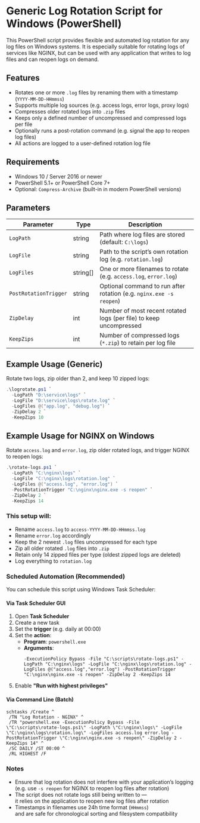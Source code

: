 # Generic Log Rotation Script for Windows (PowerShell)

This PowerShell script provides flexible and automated log rotation for any log files on Windows systems. It is especially suitable for rotating logs of services like NGINX, but can be used with any application that writes to log files and can reopen logs on demand.

## Features

- Rotates one or more `.log` files by renaming them with a timestamp (`YYYY-MM-DD-HHmmss`)
- Supports multiple log sources (e.g. access logs, error logs, proxy logs)
- Compresses older rotated logs into `.zip` files
- Keeps only a defined number of uncompressed and compressed logs per file
- Optionally runs a post-rotation command (e.g. signal the app to reopen log files)
- All actions are logged to a user-defined rotation log file

## Requirements

- Windows 10 / Server 2016 or newer
- PowerShell 5.1+ or PowerShell Core 7+
- Optional: `Compress-Archive` (built-in in modern PowerShell versions)

## Parameters

| Parameter             | Type      | Description                                                                 |
|------------------------|-----------|-----------------------------------------------------------------------------|
| `LogPath`             | string    | Path where log files are stored (default: `C:\logs`)                        |
| `LogFile`             | string    | Path to the script’s own rotation log (e.g. `rotation.log`)                |
| `LogFiles`            | string[]  | One or more filenames to rotate (e.g. `access.log`, `error.log`)           |
| `PostRotationTrigger` | string    | Optional command to run after rotation (e.g. `nginx.exe -s reopen`)        |
| `ZipDelay`            | int       | Number of most recent rotated logs (per file) to keep uncompressed         |
| `KeepZips`            | int       | Number of compressed logs (`*.zip`) to retain per log file                 |

## Example Usage (Generic)

Rotate two logs, zip older than 2, and keep 10 zipped logs:

```powershell
.\logrotate.ps1 `
  -LogPath "D:\service\logs" `
  -LogFile "D:\service\logs\rotate.log" `
  -LogFiles @("app.log", "debug.log") `
  -ZipDelay 2 `
  -KeepZips 10
```

## Example Usage for NGINX on Windows

Rotate `access.log` and `error.log`, zip older rotated logs, and trigger NGINX to reopen logs:

```powershell
.\rotate-logs.ps1 `
  -LogPath "C:\nginx\logs" `
  -LogFile "C:\nginx\logs\rotation.log" `
  -LogFiles @("access.log", "error.log") `
  -PostRotationTrigger "C:\nginx\nginx.exe -s reopen" `
  -ZipDelay 2 `
  -KeepZips 14
```

### This setup will:

- Rename `access.log` to `access-YYYY-MM-DD-HHmmss.log`
- Rename `error.log` accordingly
- Keep the 2 newest `.log` files uncompressed for each type
- Zip all older rotated `.log` files into `.zip`
- Retain only 14 zipped files per type (oldest zipped logs are deleted)
- Log everything to `rotation.log`

### Scheduled Automation (Recommended)

You can schedule this script using Windows Task Scheduler:

#### Via Task Scheduler GUI

1. Open **Task Scheduler**
2. Create a new task
3. Set the **trigger** (e.g. daily at 00:00)
4. Set the **action**:
   - **Program**: `powershell.exe`
   - **Arguments**:
     ```text
     -ExecutionPolicy Bypass -File "C:\scripts\rotate-logs.ps1" -LogPath "C:\nginx\logs" -LogFile "C:\nginx\logs\rotation.log" -LogFiles @("access.log","error.log") -PostRotationTrigger "C:\nginx\nginx.exe -s reopen" -ZipDelay 2 -KeepZips 14
     ```
5. Enable **"Run with highest privileges"**

#### Via Command Line (Batch)

```batch
schtasks /Create ^
 /TN "Log Rotation - NGINX" ^
 /TR "powershell.exe -ExecutionPolicy Bypass -File \"C:\scripts\rotate-logs.ps1\" -LogPath \"C:\nginx\logs\" -LogFile \"C:\nginx\logs\rotation.log\" -LogFiles access.log error.log -PostRotationTrigger \"C:\nginx\nginx.exe -s reopen\" -ZipDelay 2 -KeepZips 14" ^
 /SC DAILY /ST 00:00 ^
 /RL HIGHEST /F
```

### Notes

- Ensure that log rotation does not interfere with your application’s logging  
  (e.g. use `-s reopen` for NGINX to reopen log files after rotation)
- The script does not rotate logs still being written to —  
  it relies on the application to reopen new log files after rotation
- Timestamps in filenames use 24h time format (`HHmmss`)  
  and are safe for chronological sorting and filesystem compatibility
